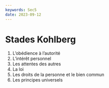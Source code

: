 ```yaml
---
keywords: Sec5
date: 2023-09-12
---
```


# Stades Kohlberg

1. L’obédience à l’autorité
2. L’intérêt personnel
3. Les attentes des autres
4. La loi
5. Les droits de la personne et le bien commun
6. Les principes universels